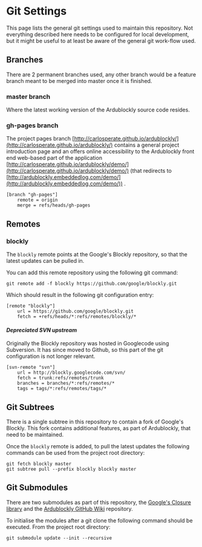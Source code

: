 # Git Settings
This page lists the general git settings used to maintain this repository. Not everything described here needs to be configured for local development, but it might be useful to at least be aware of the general git work-flow used.

## Branches
There are 2 permanent branches used, any other branch would be a feature branch meant to be merged into master once it is finished.

### master branch
Where the latest working version of the Ardublockly source code resides.

### gh-pages branch
The project pages branch [http://carlosperate.github.io/ardublockly/](http://carlosperate.github.io/ardublockly/) contains a general project introduction page and an offers online accessibility to the Ardublockly front end web-based part of the application [http://carlosperate.github.io/ardublockly/demo/](http://carlosperate.github.io/ardublockly/demo/) (that redirects to [http://ardublockly.embeddedlog.com/demo/](http://ardublockly.embeddedlog.com/demo/)) .

```
[branch "gh-pages"]
	remote = origin
	merge = refs/heads/gh-pages
```

## Remotes
### blockly
The `blockly` remote points at the Google's Blockly repository, so that the latest updates can be pulled in.

You can add this remote repository using the following git command:

```
git remote add -f blockly https://github.com/google/blockly.git
```

Which should result in the following git configuration entry:

```
[remote "blockly"]
	url = https://github.com/google/blockly.git
	fetch = +refs/heads/*:refs/remotes/blockly/*
```

#### _Depreciated SVN upstream_ 
Originally the Blockly repository was hosted in Googlecode using Subversion. It has since moved to Github, so this part of the git configuration is not longer relevant.

```
[svn-remote "svn"]
	url = http://blockly.googlecode.com/svn/
	fetch = trunk:refs/remotes/trunk
	branches = branches/*:refs/remotes/*
	tags = tags/*:refs/remotes/tags/*
```


## Git Subtrees
There is a single subtree in this repository to contain a fork of Google's Blockly. This fork contains additional features, as part of Ardublockly, that need to be maintained.

Once the `blockly` remote is added, to pull the latest updates the following commands can be used from the project root directory:

```
git fetch blockly master
git subtree pull --prefix blockly blockly master
```


## Git Submodules
There are two submodules as part of this repository, the [Google's Closure library](https://github.com/google/closure-library/) and the [Ardublockly GitHub Wiki](https://github.com/carlosperate/ardublockly/wiki) repository.

To initialise the modules after a git clone the following command should be executed. From the project root directory:

```
git submodule update --init --recursive
```
